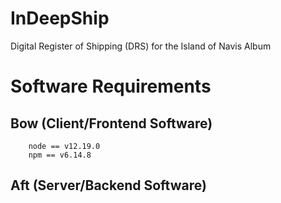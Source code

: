 # InDeepShip
Digital Register of Shipping (DRS) for the Island of Navis Album

# Software Requirements
## Bow (Client/Frontend Software)
```
    node == v12.19.0
    npm == v6.14.8
```
## Aft (Server/Backend Software)